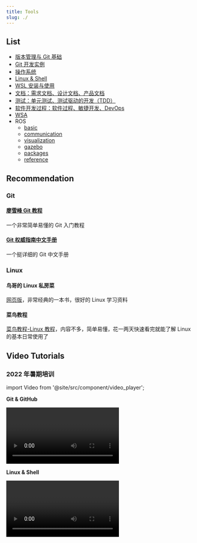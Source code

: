 ```yaml
---
title: Tools
slug: ./
---
```


## List

- [版本管理与 Git 基础](git.md)
- [Git 开发实例](git_instance.md)
- [操作系统](os.mdx)
- [Linux & Shell](linux&shell.mdx)
- [WSL 安装与使用](wsl.md)
- [文档：需求文档、设计文档、产品文档](document.md)
- [测试：单元测试、测试驱动的开发（TDD）](tdd.md)
- [软件开发过程：软件过程、敏捷开发、DevOps](process_management.md)
- [WSA](wsa.md)
- ROS
  - [basic](ROS/basic)
  - [communication](ROS/communication)
  - [visualization](ROS/visualization)
  - [gazebo](ROS/gazebo)
  - [packages](ROS/packages)
  - [reference](ROS/reference)

## Recommendation

### Git

#### [廖雪峰 Git 教程](https://www.liaoxuefeng.com/wiki/0013739516305929606dd18361248578c67b8067c8c017b000)

一个非常简单易懂的 Git 入门教程

#### [Git 权威指南中文手册](http://iissnan.com/progit/html/zh/ch1_0.html)

一个挺详细的 Git 中文手册

### Linux

#### 鸟哥的 Linux 私房菜

[网页版](http://linux.vbird.org)，非常经典的一本书，很好的 Linux 学习资料

#### 菜鸟教程

[菜鸟教程-Linux 教程](http://www.runoob.com/linux/linux-tutorial.html)，内容不多，简单易懂，花一两天快速看完就能了解 Linux 的基本日常使用了

## Video Tutorials

### 2022 年暑期培训

import Video from '@site/src/component/video_player';

**Git & GitHub**

<Video url="https://cloud.tsinghua.edu.cn/d/0d8895f41a4a4dcaa0a4/files/?p=%2F%E5%9B%9E%E6%94%BE%2F5.C%2B%2B.mp4" source="THU"/><br/>

**Linux & Shell**

<Video url="https://cloud.tsinghua.edu.cn/d/0d8895f41a4a4dcaa0a4/files/?p=%2F%E5%9B%9E%E6%94%BE%2F5.C%2B%2B.mp4" source="THU"/><br/>
